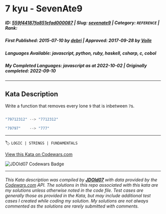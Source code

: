 # 7 kyu - SevenAte9

##### **ID**: [559f44187fa851efad000087](https://www.codewars.com/kata/559f44187fa851efad000087) | **Slug**: [sevenate9](https://www.codewars.com/kata/559f44187fa851efad000087) | **Category**: `REFERENCE` | **Rank**: <span style="color:white">7 kyu</span>

##### **First Published**: 2015-07-10 ***by*** [debri](https://www.codewars.com/users/debri) | **Approved**: 2017-09-28 ***by*** [Voile](https://www.codewars.com/users/Voile)

##### **Languages Available**: javascript, python, ruby, haskell, csharp, c, cobol

##### **My Completed Languages**: javascript ***as at*** 2022-10-02 | **Originally completed**: 2022-09-10

---

## Kata Description


Write a function that removes every lone `9` that is inbetween `7`s.



```javascript

"79712312" --> "7712312"

"79797"    --> "777"

```

---


🏷 `LOGIC | STRINGS | FUNDAMENTALS`


[View this Kata on Codewars.com](https://www.codewars.com/kata/559f44187fa851efad000087)

![](https://www.codewars.com/users/jdold07/badges/large "JDOld07 Codewars Badge")

---

###### *This Kata description was compiled by [**JDOld07**](https://tpstech.dev) with data provided by the [Codewars.com](https://www.codewars.com) API.  The solutions in this repo associated with this kata are my solutions unless otherwise noted in the code file.  Test cases are generally those as provided in the Kata, but may include additional test cases I created while coding my solution.  My solutions are not always commented as the solutions are rarely submitted with comments.*
